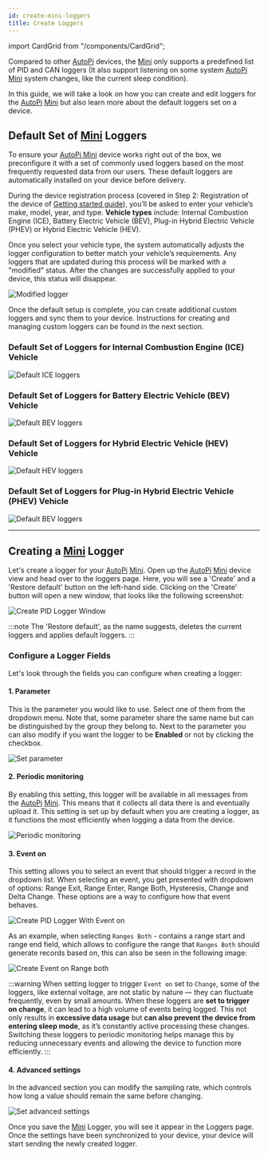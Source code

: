 ```yaml
---
id: create-mini-loggers
title: Create Loggers
---
```

import CardGrid from "/components/CardGrid";

Compared to other [AutoPi](https://www.autopi.io) devices, the [Mini](https://www.autopi.io/hardware/autopi-mini) only supports a predefined list of PID and CAN loggers (It also support listening on some system [AutoPi](https://www.autopi.io) [Mini](https://www.autopi.io/hardware/autopi-mini) system changes, like the current sleep condition).

In this guide, we will take a look on how you can create and edit loggers for the [AutoPi](https://www.autopi.io) [Mini](https://www.autopi.io/hardware/autopi-mini) but also learn more about the default loggers set on a device. 

## Default Set of [Mini](https://www.autopi.io/hardware/autopi-mini) Loggers 
To ensure your [AutoPi Mini](https://www.autopi.io/hardware/autopi-mini) device works right out of the box, we preconfigure it with a set of commonly used loggers based on the most frequently requested data from our users. These default loggers are automatically installed on your device before delivery.

During the device registration process (covered in Step 2: Registration of the device of [Getting started guide](https://docs.autopi.io/getting_started/autopi_mini/#2-register-your-device)), you’ll be asked to enter your vehicle’s make, model, year, and type. **Vehicle types** include: Internal Combustion Engine (ICE), Battery Electric Vehicle (BEV), Plug-in Hybrid Electric Vehicle (PHEV) or Hybrid Electric Vehicle (HEV).

Once you select your vehicle type, the system automatically adjusts the logger configuration to better match your vehicle’s requirements. Any loggers that are updated during this process will be marked with a "modified" status. After the changes are successfully applied to your device, this status will disappear.

![Modified logger](/img/getting_started/autopi_mini/create_mini_loggers/modified.png)


Once the default setup is complete, you can create additional custom loggers and sync them to your device. Instructions for creating and managing custom loggers can be found in the next section.

### Default Set of Loggers for Internal Combustion Engine (ICE) Vehicle

![Default ICE loggers](/img/getting_started/autopi_mini/create_mini_loggers/ice_default_loggers.png)

### Default Set of Loggers for Battery Electric Vehicle (BEV) Vehicle

![Default BEV loggers](/img/getting_started/autopi_mini/create_mini_loggers/ev_default_loggers.png)

### Default Set of Loggers for Hybrid Electric Vehicle (HEV) Vehicle

![Default HEV loggers](/img/getting_started/autopi_mini/create_mini_loggers/hybrid_default_loggers.png)

### Default Set of Loggers for Plug-in Hybrid Electric Vehicle (PHEV) Vehicle

![Default BEV loggers](/img/getting_started/autopi_mini/create_mini_loggers/plug_hybrid_loggers.png)

---
## Creating a [Mini](https://www.autopi.io/hardware/autopi-mini) Logger
Let's create a logger for your [AutoPi](https://www.autopi.io) [Mini](https://www.autopi.io/hardware/autopi-mini).
Open up the [AutoPi](https://www.autopi.io) [Mini](https://www.autopi.io/hardware/autopi-mini) device view and head over to the loggers page.
Here, you will see a 'Create' and a 'Restore default' button on the left-hand side.
Clicking on the 'Create' button will open a new window, that looks like the following screenshot:

![Create PID Logger Window](/img/getting_started/autopi_mini/create_mini_loggers/create_logger.png)

:::note
The 'Restore default', as the name suggests, deletes the current loggers and applies default loggers.
:::

### Configure a Logger Fields

Let's look through the fields you can configure when creating a logger:

#### 1. Parameter
This is the parameter you would like to use. Select one of them from the dropdown menu.
Note that, some parameter share the same name but can be distinguished by the group they belong to.
Next to the parameter you can also modify if you want the logger to be **Enabled** or not by clicking the checkbox.

![Set parameter](/img/getting_started/autopi_mini/create_mini_loggers/parameter.png)

#### 2. Periodic monitoring
By enabling this setting, this logger will be available in all messages from the [AutoPi](https://www.autopi.io) [Mini](https://www.autopi.io/hardware/autopi-mini). This means that it collects all data there is and eventually upload it. 
This setting is set up by default when you are creating a logger, as it functions the most efficiently when logging a data from the device.  

![Periodic monitoring](/img/getting_started/autopi_mini/create_mini_loggers/periodic_monitoring.png)

#### 3. Event on
This setting allows you to select an event that should trigger a record in the dropdown list.
When selecting an event, you get presented with dropdown of options: Range Exit, Range Enter, Range Both, Hysteresis, Change and Delta Change. These options are a way to configure how that event behaves.

![Create PID Logger With Event on](/img/getting_started/autopi_mini/create_mini_loggers/event_on.png)

As an example, when selecting `Ranges Both` - contains a range start and range end field, which allows to configure the range that `Ranges Both` should generate records based on, this can also be seen in the following image:

![Create Event on Range both](/img/getting_started/autopi_mini/create_mini_loggers/range_both.png)

:::warning
When setting logger to trigger `Event on` set to `Change`, some of the loggers, like external voltage, are not static by nature — they can fluctuate frequently, even by small amounts. When these loggers are **set to trigger on change**, it can lead to a high volume of events being logged. This not only results in **excessive data usage** but **can also prevent the device from entering sleep mode**, as it’s constantly active processing these changes.
Switching these loggers to periodic monitoring helps manage this by reducing unnecessary events and allowing the device to function more efficiently. 
:::

#### 4. Advanced settings
In the advanced section you can modify the sampling rate, which controls how long a value should remain the same before changing.

![Set advanced settings](/img/getting_started/autopi_mini/create_mini_loggers/advanced.png)

Once you save the [Mini](https://www.autopi.io/hardware/autopi-mini) Logger, you will see it appear in the Loggers page.
Once the settings have been synchronized to your device, your device will start sending the newly created logger.
